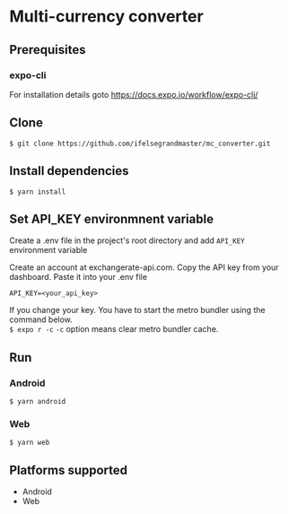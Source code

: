 # Multi-currency converter
## Prerequisites

### expo-cli

For installation details goto https://docs.expo.io/workflow/expo-cli/

## Clone

`$ git clone https://github.com/ifelsegrandmaster/mc_converter.git`

## Install dependencies

`$ yarn install`

## Set API_KEY environmnent variable

Create a .env file in the project's root directory and add `API_KEY` environment variable

Create an account at exchangerate-api.com. Copy the API key from your dashboard. Paste it into your .env file

`API_KEY=<your_api_key>`

If you change your key. You have to start the metro bundler using the command below.  
`$ expo r -c` 
`-c` option means clear metro bundler cache.

## Run
###  Android
`$ yarn android `
### Web 
`$ yarn web `

## Platforms supported
- Android
- Web


